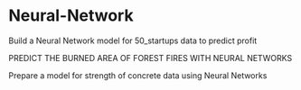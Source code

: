# Neural-Network
Build a Neural Network model for 50_startups data to predict profit 

PREDICT THE BURNED AREA OF FOREST FIRES WITH NEURAL NETWORKS

Prepare a model for strength of concrete data using Neural Networks


